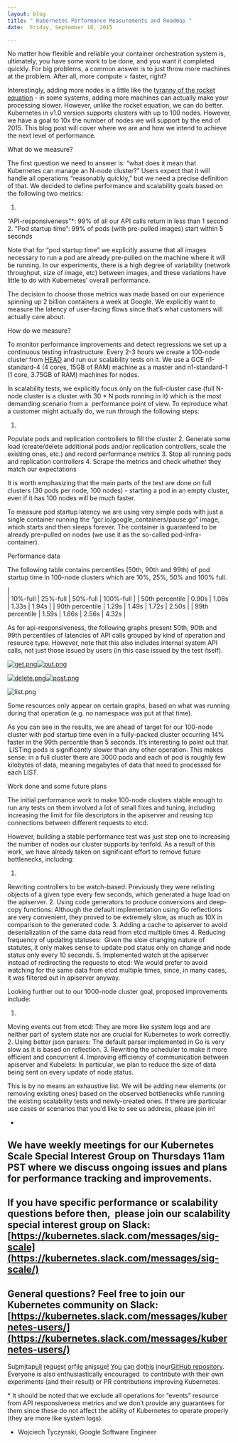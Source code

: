 ```yaml
---
layout: blog
title: " Kubernetes Performance Measurements and Roadmap "
date:  Friday, September 10, 2015 

---
```

No matter how flexible and reliable your container orchestration system is, ultimately, you have some work to be done, and you want it completed quickly. For big problems, a common answer is to just throw more machines at the problem. After all, more compute = faster, right?
  
  

Interestingly, adding more nodes is a little like the [tyranny of the rocket equation](http://www.nasa.gov/mission_pages/station/expeditions/expedition30/tryanny.html) - in some systems, adding more machines can actually make your processing slower. However, unlike the rocket equation, we can do better. Kubernetes in v1.0 version supports clusters with up to 100 nodes. However, we have a goal to 10x the number of nodes we will support by the end of 2015. This blog post will cover where we are and how we intend to achieve the next level of performance.
  
  

What do we measure?

The first question we need to answer is: “what does it mean that Kubernetes can manage an N-node cluster?” Users expect that it will handle all operations “reasonably quickly,” but we need a precise definition of that. We decided to define performance and scalability goals based on the following two metrics:

1. 
“API-responsiveness”\*: 99% of all our API calls return in less than 1 second
2. 
“Pod startup time”: 99% of pods (with pre-pulled images) start within 5 seconds
  
  

Note that for “pod startup time” we explicitly assume that all images necessary to run a pod are already pre-pulled on the machine where it will be running. In our experiments, there is a high degree of variability (network throughput, size of image, etc) between images, and these variations have little to do with Kubernetes’ overall performance. 
  
  

The decision to choose those metrics was made based on our experience spinning up 2 billion containers a week at Google. We explicitly want to measure the latency of user-facing flows since that’s what customers will actually care about.
  
  

How do we measure?

To monitor performance improvements and detect regressions we set up a continuous testing infrastructure. Every 2-3 hours we create a 100-node cluster from [HEAD](https://github.com/kubernetes/kubernetes) and run our scalability tests on it. We use a GCE n1-standard-4 (4 cores, 15GB of RAM) machine as a master and n1-standard-1 (1 core, 3.75GB of RAM) machines for nodes. 
  
  

In scalability tests, we explicitly focus only on the full-cluster case (full N-node cluster is a cluster with 30 \* N pods running in it) which is the most demanding scenario from a &nbsp;performance point of view. To reproduce what a customer might actually do, we run through the following steps:

1. 
Populate pods and replication controllers to fill the cluster
2. 
Generate some load (create/delete additional pods and/or replication controllers, scale the existing ones, etc.) and record performance metrics
3. 
Stop all running pods and replication controllers
4. 
Scrape the metrics and check whether they match our expectations
  
  

It is worth emphasizing that the main parts of the test are done on full clusters (30 pods per node, 100 nodes) - starting a pod in an empty cluster, even if it has 100 nodes will be much faster.
  
  

To measure pod startup latency we are using very simple pods with just a single container running the “gcr.io/google\_containers/pause:go” image, which starts and then sleeps forever. The container is guaranteed to be already pre-pulled on nodes (we use it as the so-called pod-infra-container).
  
  

Performance data

The following table contains percentiles (50th, 90th and 99th) of pod startup time in 100-node clusters which are 10%, 25%, 50% and 100% full.
  
  

|   
 | 
10%-full
 | 
25%-full
 | 
50%-full
 | 
100%-full
 |
| 
50th percentile
 | 
0.90s
 | 
1.08s
 | 
1.33s
 | 
1.94s
 |
| 
90th percentile
 | 
1.29s
 | 
1.49s
 | 
1.72s
 | 
2.50s
 |
| 
99th percentile
 | 
1.59s
 | 
1.86s
 | 
2.56s
 | 
4.32s
 |

  
  

As for api-responsiveness, the following graphs present 50th, 90th and 99th percentiles of latencies of API calls grouped by kind of operation and resource type. However, note that this also includes internal system API calls, not just those issued by users (in this case issued by the test itself).

  

[![get.png](https://lh4.googleusercontent.com/NrKLoz2iB-TNdOxISL7OcqquCKL-MijDBCokf-u4ASAqgmo6zT7ZU24mXDvIwUUlRsFSsL3KF17dEAfUT41TSgNPvId5HN5ELQTXJSSBF0dp9EOccx4Y4WZ9fC9v9B_kCA=s1600)](https://lh4.googleusercontent.com/NrKLoz2iB-TNdOxISL7OcqquCKL-MijDBCokf-u4ASAqgmo6zT7ZU24mXDvIwUUlRsFSsL3KF17dEAfUT41TSgNPvId5HN5ELQTXJSSBF0dp9EOccx4Y4WZ9fC9v9B_kCA=s1600)[![put.png](https://lh4.googleusercontent.com/53AtIdoGQ477Ju0FD4S76xbZs490JnmibhSZh67aq1-MU4Jw4B-7FBgzvFoJXHcAMeSU9r3bzJHpBFAfcSf7FIS3JGZ4TiAiHucyjH3ErrarKrwYNFopvxYSBo0qxP-U0w=s1600)](https://lh4.googleusercontent.com/53AtIdoGQ477Ju0FD4S76xbZs490JnmibhSZh67aq1-MU4Jw4B-7FBgzvFoJXHcAMeSU9r3bzJHpBFAfcSf7FIS3JGZ4TiAiHucyjH3ErrarKrwYNFopvxYSBo0qxP-U0w=s1600)

  

[![delete.png](https://lh4.googleusercontent.com/-wsLEXPfgtXNlu-pDfM4c0Qvr8lU7-G2w_nSgVeqg04D7RnhgSzg6Z5-mVmIYOzTWF7XaJ0zsDZBBlyZLqj4R1fkwWq-uaKJJI8xLAQ1gYWbh5qKXr5-rzkjm6CT3kBU=s1600)](https://lh4.googleusercontent.com/-wsLEXPfgtXNlu-pDfM4c0Qvr8lU7-G2w_nSgVeqg04D7RnhgSzg6Z5-mVmIYOzTWF7XaJ0zsDZBBlyZLqj4R1fkwWq-uaKJJI8xLAQ1gYWbh5qKXr5-rzkjm6CT3kBU=s1600)[![post.png](https://lh6.googleusercontent.com/It8dH6iM2ZPypZ99KSUo_kJY4DnR2QD8yGJj26TiZ3U4owyf-WXoxrDfBAc1hcSn3i3LuxE3KGlUzQOaPgH6XVjSAU9Z2zMfZCKFAxEGtuCQiKlJPX4vH2JgQf3h1BXMRJQ=s1600)](https://lh6.googleusercontent.com/It8dH6iM2ZPypZ99KSUo_kJY4DnR2QD8yGJj26TiZ3U4owyf-WXoxrDfBAc1hcSn3i3LuxE3KGlUzQOaPgH6XVjSAU9Z2zMfZCKFAxEGtuCQiKlJPX4vH2JgQf3h1BXMRJQ=s1600)

 ![list.png](https://lh6.googleusercontent.com/6Gy-UKBZUoEwJ9iFytq-k_wrdvh6FsTJexSpn6nNnBwOvxv-Sp6PV7vmArCL22MUkz0tWH7MxhaIc-JE8YpEc0X4nDUMn-cKWF3ANHtgd2aJ5t3osoaezDe_xqjpi748Cbw=s1600)
  
  

Some resources only appear on certain graphs, based on what was running during that operation (e.g. no namespace was put at that time).
  
  

As you can see in the results, we are ahead of target for our 100-node cluster with pod startup time even in a fully-packed cluster occurring 14% faster in the 99th percentile than 5 seconds. It’s interesting to point out that &nbsp;LISTing pods is significantly slower than any other operation. This makes sense: in a full cluster there are 3000 pods and each of pod is roughly few kilobytes of data, meaning megabytes of data that need to processed for each LIST.
  
  

Work done and some future plans

The initial performance work to make 100-node clusters stable enough to run any tests on them involved a lot of small fixes and tuning, including increasing the limit for file descriptors in the apiserver and reusing tcp connections between different requests to etcd.
  
  

However, building a stable performance test was just step one to increasing the number of nodes our cluster supports by tenfold. As a result of this work, we have already taken on significant effort to remove future bottlenecks, including:

1. 
Rewriting controllers to be watch-based: Previously they were relisting objects of a given type every few seconds, which generated a huge load on the apiserver.
2. 
Using code generators to produce conversions and deep-copy functions: Although the default implementation using Go reflections are very convenient, they proved to be extremely slow, as much as 10X in comparison to the generated code.
3. 
Adding a cache to apiserver to avoid deserialization of the same data read from etcd multiple times
4. 
Reducing frequency of updating statuses: &nbsp;Given the slow changing nature of statutes, it only makes sense to update pod status only on change and node status only every 10 seconds.
5. 
Implemented watch at the apiserver instead of redirecting the requests to etcd: We would prefer to avoid watching for the same data from etcd multiple times, since, in many cases, it was filtered out in apiserver anyway.
  
  

Looking further out to our 1000-node cluster goal, proposed improvements include:

1. 
Moving events out from etcd: They are more like system logs and are neither part of system state nor are crucial for Kubernetes to work correctly.
2. 
Using better json parsers: The default parser implemented in Go is very slow as it is based on reflection.
3. 
Rewriting the scheduler to make it more efficient and concurrent
4. 
Improving efficiency of communication between apiserver and Kubelets: In particular, we plan to reduce the size of data being sent on every update of node status.
  
  

This is by no means an exhaustive list. We will be adding new elements (or removing existing ones) based on the observed bottlenecks while running the existing scalability tests and newly-created ones. If there are particular use cases or scenarios that you’d like to see us address, please join in!
  
  

- 
 We have weekly meetings for our Kubernetes Scale Special Interest Group on Thursdays 11am PST where we discuss ongoing issues and plans for performance tracking and improvements.
- 
If you have specific performance or scalability questions before then, &nbsp;please join our scalability special interest group on Slack: [https://kubernetes.slack.com/messages/sig-scale](https://kubernetes.slack.com/messages/sig-scale/)
- 
General questions? Feel free to join our Kubernetes community on Slack: [https://kubernetes.slack.com/messages/kubernetes-users/](https://kubernetes.slack.com/messages/kubernetes-users/)
- 
Su[b](https://kubernetes.slack.com/messages/sig-scale/)m[i](https://kubernetes.slack.com/messages/sig-scale/)t[](https://kubernetes.slack.com/messages/sig-scale/)a[](https://kubernetes.slack.com/messages/sig-scale/)p[u](https://kubernetes.slack.com/messages/sig-scale/)l[l](https://kubernetes.slack.com/messages/sig-scale/) [r](https://kubernetes.slack.com/messages/sig-scale/)e[q](https://kubernetes.slack.com/messages/sig-scale/)u[e](https://kubernetes.slack.com/messages/sig-scale/)s[t](https://kubernetes.slack.com/messages/sig-scale/) [o](https://kubernetes.slack.com/messages/sig-scale/)r[](https://kubernetes.slack.com/messages/sig-scale/)f[i](https://kubernetes.slack.com/messages/sig-scale/)l[e](https://kubernetes.slack.com/messages/sig-scale/) [a](https://kubernetes.slack.com/messages/sig-scale/)n[](https://kubernetes.slack.com/messages/sig-scale/)i[s](https://kubernetes.slack.com/messages/sig-scale/)s[u](https://kubernetes.slack.com/messages/sig-scale/)e[!](https://kubernetes.slack.com/messages/sig-scale/) [Y](https://kubernetes.slack.com/messages/sig-scale/)o[u](https://kubernetes.slack.com/messages/sig-scale/) [c](https://kubernetes.slack.com/messages/sig-scale/)a[n](https://kubernetes.slack.com/messages/sig-scale/) [d](https://kubernetes.slack.com/messages/sig-scale/)o[](https://kubernetes.slack.com/messages/sig-scale/)t[h](https://kubernetes.slack.com/messages/sig-scale/)i[s](https://kubernetes.slack.com/messages/sig-scale/) [i](https://kubernetes.slack.com/messages/sig-scale/)n[](https://kubernetes.slack.com/messages/sig-scale/)o[u](https://kubernetes.slack.com/messages/sig-scale/)r[](https://kubernetes.slack.com/messages/sig-scale/)[GitHub repository](https://github.com/kubernetes/kubernetes). Everyone is also enthusiastically encouraged &nbsp;to contribute with their own experiments (and their result) or PR contributions improving Kubernetes.
  
\* It should be noted that we exclude all operations for “events” resource from API responsiveness metrics and we don’t provide any guarantees for them since these do not affect the ability of Kubernetes to operate properly (they are more like system logs).  
  
 - Wojciech Tyczynski, Google Software Engineer